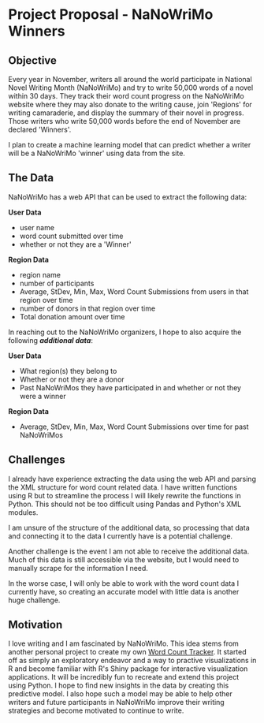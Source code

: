 # Project Proposal - NaNoWriMo Winners

## Objective
Every year in November, writers all around the world participate in National Novel Writing Month (NaNoWriMo) and try to write 50,000 words of a novel within 30 days.  They track their word count progress on the NaNoWriMo website where they may also donate to the writing cause, join 'Regions' for writing camaraderie, and display the summary of their novel in progress.  Those writers who write 50,000 words before the end of November are declared 'Winners'. 

I plan to create a machine learning model that can predict whether a writer will be a NaNoWriMo 'winner' using data from the site.  

## The Data

NaNoWriMo has a web API that can be used to extract the following data:

**User Data**

- user name
- word count submitted over time
- whether or not they are a 'Winner'

**Region Data**

- region name
- number of participants
- Average, StDev, Min, Max, Word Count Submissions from users in that region over time
- number of donors in that region over time
- Total donation amount over time

In reaching out to the NaNoWriMo organizers, I hope to also acquire the following _**additional data**_:

**User Data**

- What region(s) they belong to
- Whether or not they are a donor
- Past NaNoWriMos they have participated in and whether or not they were a winner

**Region Data**

- Average, StDev, Min, Max, Word Count Submissions over time for past NaNoWriMos

## Challenges

I already have experience extracting the data using the web API and parsing the XML structure for word count related data.  I have written functions using R but to streamline the process I will likely rewrite the functions in Python.  This should not be too difficult using Pandas and Python's XML modules.  

I am unsure of the structure of the additional data, so processing that data and connecting it to the data I currently have is a potential challenge.  

Another challenge is the event I am not able to receive the additional data.  Much of this data is still accessible via the website, but I would need to manually scrape for the information I need. 

In the worse case, I will only be able to work with the word count data I currently have, so creating an accurate model with little data is another huge challenge.  

## Motivation

I love writing and I am fascinated by NaNoWriMo.  This idea stems from another personal project to create my own [Word Count Tracker](http://nicaless.github.io/2015/11/09/My%20First%20Shiny%20App.html).  It started off as simply an exploratory endeavor and a way to practive visualizations in R and become familiar with R's Shiny package for interactive visualization applications.  It will be incredibly fun to recreate and extend this project using Python.  I hope to find new insights in the data by creating this predictive model.  I also hope such a model may be able to help other writers and future participants in NaNoWriMo improve their writing strategies and become motivated to continue to write.   